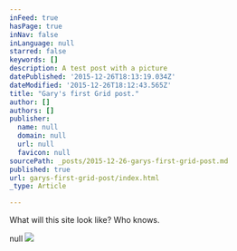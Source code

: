 ```yaml
---
inFeed: true
hasPage: true
inNav: false
inLanguage: null
starred: false
keywords: []
description: A test post with a picture
datePublished: '2015-12-26T18:13:19.034Z'
dateModified: '2015-12-26T18:12:43.565Z'
title: "Gary's first Grid post."
author: []
authors: []
publisher:
  name: null
  domain: null
  url: null
  favicon: null
sourcePath: _posts/2015-12-26-garys-first-grid-post.md
published: true
url: garys-first-grid-post/index.html
_type: Article

---
```

What will this site look like? Who knows. 

null
![](https://the-grid-user-content.s3-us-west-2.amazonaws.com/fc5ffadd-b5b4-4213-a26e-81ae74fd9ea1.jpg)